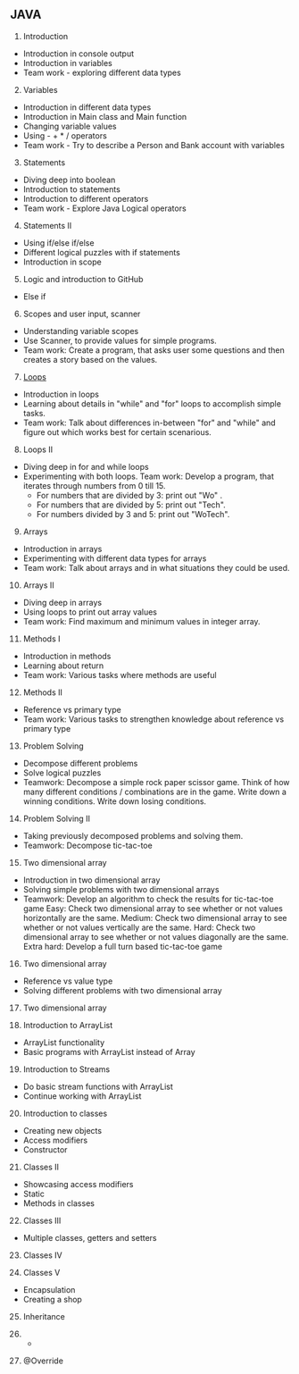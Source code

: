 ## JAVA

1. Introduction
  - Introduction in console output
  - Introduction in variables
  - Team work - exploring different data types
2. Variables
  - Introduction in different data types
  - Introduction in Main class and Main function
  - Changing variable values
  - Using - + * / operators
  - Team work - Try to describe a Person and Bank account with variables
3. Statements
  - Diving deep into boolean
  - Introduction to statements
  - Introduction to different operators
  - Team work - Explore Java Logical operators
4. Statements II
  - Using if/else if/else
  - Different logical puzzles with if statements
  - Introduction in scope
5. Logic and introduction to GitHub
  - Else if
6. Scopes and user input, scanner
  - Understanding variable scopes
  - Use Scanner, to provide values for simple programs.
  - Team work: Create a program, that asks user some questions and then creates a story based on the values.
7. [Loops](https://github.com/bmalenovska/java/blob/main/loops.java)
  - Introduction in loops
  - Learning about details in "while" and "for" loops to accomplish simple tasks.
  - Team work: Talk about differences in-between "for" and "while" and figure out which works best for certain scenarious.
8. Loops II
  - Diving deep in for and while loops
  - Experimenting with both loops.
  Team work: Develop a program, that iterates through numbers from 0 till 15.
    - For numbers that are divided by 3: print out "Wo" .
    - For numbers that are divided by 5: print out "Tech". 
    - For numbers divided by 3 and 5: print out "WoTech".
9. Arrays
  - Introduction in arrays
  - Experimenting with different data types for arrays
  - Team work: Talk about arrays and in what situations they could be used.
10. Arrays II
  - Diving deep in arrays
  - Using loops to print out array values
  - Team work: Find maximum and minimum values in integer array.
11. Methods I
  - Introduction in methods
  - Learning about return
  - Team work: Various tasks where methods are useful
12. Methods II
  - Reference vs primary type
  - Team work: Various tasks to strengthen knowledge about reference vs primary type
13. Problem Solving
  - Decompose different problems
  - Solve logical puzzles
  - Teamwork: Decompose a simple rock paper scissor game. Think of how many different conditions / combinations are in the game. Write down a winning conditions. Write down losing conditions.
14. Problem Solving II
  - Taking previously decomposed problems and solving them. 
  - Teamwork: Decompose tic-tac-toe
15. Two dimensional array
  - Introduction in two dimensional array
  - Solving simple problems with two dimensional arrays
  - Teamwork: Develop an algorithm to check the results for tic-tac-toe game
      Easy: Check two dimensional array to see whether or not values horizontally are the same.
      Medium: Check two dimensional array to see whether or not values vertically are the same.
      Hard: Check two dimensional array to see whether or not values diagonally are the same.
      Extra hard: Develop a full turn based tic-tac-toe game
16. Two dimensional array
  - Reference vs value type
  - Solving different problems with two dimensional array
17. Two dimensional array

18. Introduction to ArrayList
  - ArrayList functionality
  - Basic programs with ArrayList instead of Array
19. Introduction to Streams
  - Do basic stream functions with ArrayList
  - Continue working with ArrayList
20. Introduction to classes
  - Creating new objects
  - Access modifiers
  - Constructor
21. Classes II
  - Showcasing access modifiers
  - Static
  - Methods in classes
22. Classes III 
  - Multiple classes, getters and setters
23. Classes IV

24. Classes V
  - Encapsulation
  - Creating a shop
25. Inheritance

26. -

27. @Override
